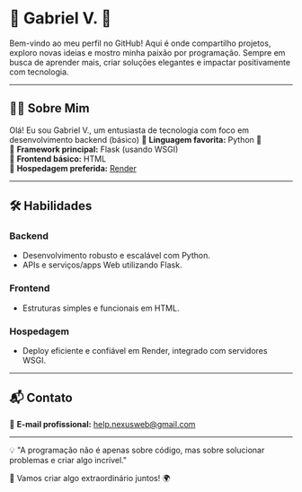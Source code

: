 # 🌟 Gabriel V. 🚀  

Bem-vindo ao meu perfil no GitHub! Aqui é onde compartilho projetos, exploro novas ideias e mostro minha paixão por programação. Sempre em busca de aprender mais, criar soluções elegantes e impactar positivamente com tecnologia.

---

## 👨‍💻 Sobre Mim  

Olá! Eu sou Gabriel V., um entusiasta de tecnologia com foco em desenvolvimento backend (básico)
🔹 **Linguagem favorita:** Python 🐍  
🔹 **Framework principal:** Flask (usando WSGI)  
🔹 **Frontend básico:** HTML  
🔹 **Hospedagem preferida:** [Render](https://render.com/)  

---

## 🛠️ Habilidades  

### Backend  
- Desenvolvimento robusto e escalável com Python.  
- APIs e serviços/apps Web utilizando Flask.  

### Frontend  
- Estruturas simples e funcionais em HTML.  

### Hospedagem  
- Deploy eficiente e confiável em Render, integrado com servidores WSGI.  

---

## 📬 Contato  

💌 **E-mail profissional:** [help.nexusweb@gmail.com](mailto:help.nexusweb@gmail.com)  

---

💡 "A programação não é apenas sobre código, mas sobre solucionar problemas e criar algo incrível."  

🚀  Vamos criar algo extraordinário juntos! 🌍
